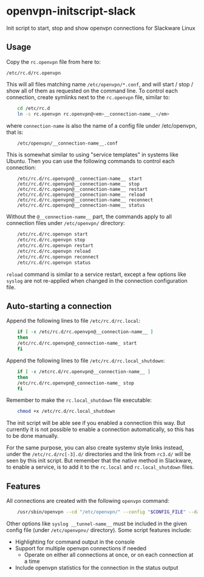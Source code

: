 # openvpn-initscript-slack
Init script to start, stop and show openvpn connections for Slackware Linux

## Usage
Copy the `rc.openvpn` file from here to:

    /etc/rc.d/rc.openvpn

This will all files matching name `/etc/openvpn/*.conf`, and will start / stop / show all
of them as requested on the command line. To control each connection, create symlinks
next to the `rc.openvpn` file, similar to:
```sh
    cd /etc/rc.d
    ln -s rc.openvpn rc.openvpn@<em>__connection-name__</em>
```
where `connection-name` is also the name of a config file under /etc/openvpn, that is:
```sh
    /etc/openvpn/__connection-name__.conf
```
This is somewhat similar to using "service templates" in systems like Ubuntu. Then you can 
use the following commands to control each connection:
```
    /etc/rc.d/rc.openvpn@__connection-name__ start
    /etc/rc.d/rc.openvpn@__connection-name__ stop
    /etc/rc.d/rc.openvpn@__connection-name__ restart
    /etc/rc.d/rc.openvpn@__connection-name__ reload
    /etc/rc.d/rc.openvpn@__connection-name__ reconnect
    /etc/rc.d/rc.openvpn@__connection-name__ status
```
Without the `@__connection-name__` part, the commands apply to all connection files under
`/etc/openvpn/` directory:
```sh
    /etc/rc.d/rc.openvpn start
    /etc/rc.d/rc.openvpn stop
    /etc/rc.d/rc.openvpn restart
    /etc/rc.d/rc.openvpn reload
    /etc/rc.d/rc.openvpn reconnect
    /etc/rc.d/rc.openvpn status
```
`reload` command is similar to a service restart, except a few 
options like `syslog` are not re-applied when changed in the connection configuration file. 

## Auto-starting a connection
Append the following lines to file `/etc/rc.d/rc.local`:
```sh
    if [ -x /etc/rc.d/rc.openvpn@__connection-name__ ]
    then
	/etc/rc.d/rc.openvpn@_connection-name_ start
    fi
```
Append the following lines to file `/etc/rc.d/rc.local_shutdown`:
```sh
    if [ -x /etcrc.d/rc.openvpn@__connection-name__ ]
    then
	/etc/rc.d/rc.openvpn@_connection-name_ stop
    fi
```

Remember to make the `rc.local_shutdown` file executable:
```sh
    chmod +x /etc/rc.d/rc.local_shutdown
```

The init script will be able see if you enabled a connection this way. But currently it
is not possible to enable a connection automatically, so this has to be done manually.

For the same purpose, you can also create systemv style links instead, under the
`/etc/rc.d/rc[-3].d/` directories and the link from `rc3.d/` will be seen by this init
script. But remember that the native method in Slackware, to enable a service, is to 
add it to the `rc.local` and `rc.local_shutdown` files.

## Features
All connections are created with the following `openvpn` command:
```sh
    /usr/sbin/openvpn --cd "/etc/openvpn/" --config "$CONFIG_FILE" --daemon
```
Other options like `syslog __tunnel-name__` must be included in the given config file
(under `/etc/openvpnv/` directory). Some script features include:
 * Highlighting for command output in the console
 * Support for multiple openvpn connections if needed
     * Operate on either all connections at once, or on each connection at a time
 * Include openvpn statistics for the connection in the status output
